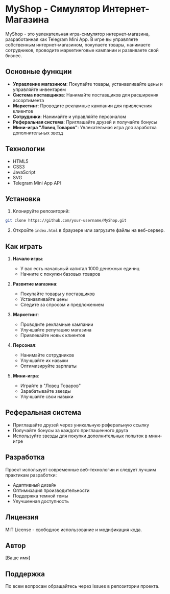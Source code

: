 # MyShop - Симулятор Интернет-Магазина

MyShop - это увлекательная игра-симулятор интернет-магазина, разработанная как Telegram Mini App. В игре вы управляете собственным интернет-магазином, покупаете товары, нанимаете сотрудников, проводите маркетинговые кампании и развиваете свой бизнес.

## Основные функции

* **Управление магазином**: Покупайте товары, устанавливайте цены и управляйте инвентарем
* **Система поставщиков**: Нанимайте поставщиков для расширения ассортимента
* **Маркетинг**: Проводите рекламные кампании для привлечения клиентов
* **Сотрудники**: Нанимайте и управляйте персоналом
* **Реферальная система**: Приглашайте друзей и получайте бонусы
* **Мини-игра "Ловец Товаров"**: Увлекательная игра для заработка дополнительных звезд

## Технологии

* HTML5
* CSS3
* JavaScript
* SVG
* Telegram Mini App API

## Установка

1. Клонируйте репозиторий:
```bash
git clone https://github.com/your-username/MyShop.git
```

2. Откройте `index.html` в браузере или загрузите файлы на веб-сервер.

## Как играть

1. **Начало игры**:  
   * У вас есть начальный капитал 1000 денежных единиц  
   * Начните с покупки базовых товаров

2. **Развитие магазина**:  
   * Покупайте товары у поставщиков  
   * Устанавливайте цены  
   * Следите за спросом и предложением

3. **Маркетинг**:  
   * Проводите рекламные кампании  
   * Улучшайте репутацию магазина  
   * Привлекайте новых клиентов

4. **Персонал**:  
   * Нанимайте сотрудников  
   * Улучшайте их навыки  
   * Оптимизируйте зарплаты

5. **Мини-игра**:  
   * Играйте в "Ловец Товаров"  
   * Зарабатывайте звезды  
   * Улучшайте свои навыки

## Реферальная система

* Приглашайте друзей через уникальную реферальную ссылку
* Получайте бонусы за каждого приглашенного друга
* Используйте звезды для покупки дополнительных попыток в мини-игре

## Разработка

Проект использует современные веб-технологии и следует лучшим практикам разработки:

* Адаптивный дизайн
* Оптимизация производительности
* Поддержка темной темы
* Улучшенная доступность

## Лицензия

MIT License - свободное использование и модификация кода.

## Автор

[Ваше имя]

## Поддержка

По всем вопросам обращайтесь через Issues в репозитории проекта. 